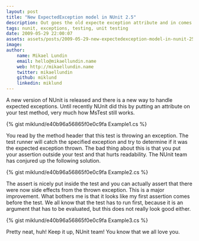 ```yaml
---
layout: post
title: "New ExpectedException model in NUnit 2.5"
description: Out goes the old expecte exception attribute and in comes a delegate model. It becomes much more logic to test for exceptions.
tags: nunit, exceptions, testing, unit testing
date: 2009-05-29 22:00:07
assets: assets/posts/2009-05-29-new-expectedexception-model-in-nunit-25
image: 
author: 
    name: Mikael Lundin
    email: hello@mikaellundin.name 
    web: http://mikaellundin.name
    twitter: mikaellundin
    github: miklund
    linkedin: miklund                    
---
```


A new version of NUnit is released and there is a new way to handle expected exceptions. Until recently NUnit did this by putting an attribute on your test method, very much how MsTest still works.

{% gist miklund/e40b96a56865f0e0c9fa Example1.cs %}

You read by the method header that this test is throwing an exception. The test runner will catch the specified exception and try to determine if it was the expected exception thrown. The bad thing about this is that you put your assertion outside your test and that hurts readability. The NUnit team has conjured up the following solution.

{% gist miklund/e40b96a56865f0e0c9fa Example2.cs %}

The assert is nicely put inside the test and you can actually assert that there were now side effects from the thrown exception. This is a major improvement. What bothers me is that it looks like my first assertion comes before the test. We all know that the test has to run first, because it is an argument that has to be evaluated, but this does not really look good either.

{% gist miklund/e40b96a56865f0e0c9fa Example3.cs %}

Pretty neat, huh! Keep it up, NUnit team! You know that we all love you.

